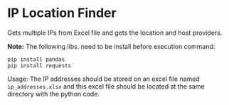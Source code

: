 # IP Location Finder

Gets multiple IPs from Excel file and gets the location and host providers.

__Note:__ The following libs. need to be install before execution command:

```
pip install pandas
pip install requests
```

Usage: The IP addresses should be stored on an excel file named ```ip_addresses.xlsx``` and this excel file should be located at the same directory with the python code.
